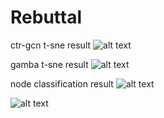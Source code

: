 # Rebuttal

ctr-gcn t-sne result
![alt text](ctr-gcn.png)

gamba t-sne result
![alt text](Gamba_tsne.png)

node classification result
![alt text](watch.png)

![alt text](clothes.png)